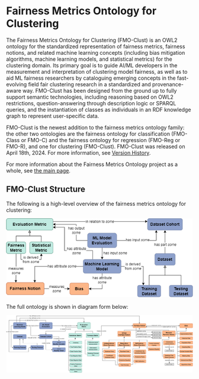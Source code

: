 # Fairness Metrics Ontology for Clustering

The Fairness Metrics Ontology for Clustering (FMO-Clust) is an OWL2 ontology for the standardized representation of fairness metrics, fairness notions, and related machine learning concepts (including bias mitigation algorithms, machine learning models, and statistical metrics) for the clustering domain. Its primary goal is to guide AI/ML developers in the measurement and interpretation of clustering model fairness, as well as to aid ML fairness researchers by cataloguing emerging concepts in the fast-evolving field fair clustering research in a standardized and provenance-aware way. FMO-Clust has been designed from the ground up to fully support semantic technologies, including reasoning based on OWL2 restrictions, question-answering through description logic or SPARQL queries, and the instantiation of classes as individuals in an RDF knowledge graph to represent user-specific data.

FMO-Clust is the newest addition to the fairness metrics ontology family: the other two ontologies are the fairness ontology for classification (FMO-Class or FMO-C) and the fairness ontology for regression (FMO-Reg or FMO-R), and one for clustering (FMO-Clust). FMO-Clust was released on April 18th, 2024. For more information, see [Version History](https://github.com/frankj-rpi/fairness-metrics-ontology/blob/main/README.md#version-history).

For more information about the Fairness Metrics Ontology project as a whole, see [the main page](https://github.com/frankj-rpi/fairness-metrics-ontology/blob/main/README.md).

## FMO-Clust Structure

The following is a high-level overview of the fairness metrics ontology for clustering:

![High-level concept map](../diagrams/HL-concept-map.png "High-Level Concept Map")

The full ontology is shown in diagram form below:

![High-level concept map](../diagrams/FairnessOntologyFull.png "Full Concept Map")

